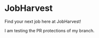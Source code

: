 # JobHarvest

Find your next job here at JobHarvest!

I am testing the PR protections of my branch.
